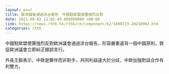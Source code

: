 ```yaml
---
layout: post
title: 歐洲議會通過涉台報告　中國駐歐盟使團強烈反對
date: 2021-09-02 12:02:40.000000000 +08:00
link: https://news.rthk.hk/rthk/ch/component/k2/1608723-20210902.htm
categories: rthk
---
```


中國駐歐盟使團強烈反對歐洲議會通過涉台報告，形容嚴重違背一個中國原則，敦促歐洲議會立即糾正錯誤言行。

外長王毅表示，中歐是夥伴而非對手，共同利益遠大於分歧，中歐加強對話合作有利雙方。
